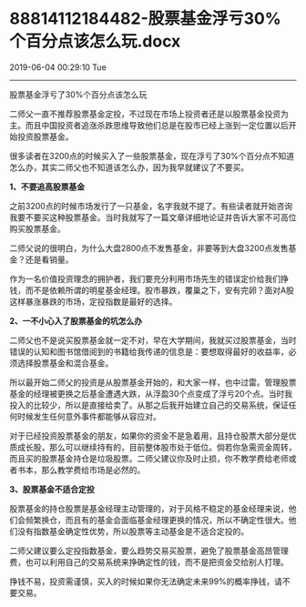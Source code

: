 # 88814112184482-股票基金浮亏30%个百分点该怎么玩.docx

2019-06-04 00:29:10 Tue

----

股票基金浮亏了30%个百分点该怎么玩

二师父一直不推荐股票基金定投，不过现在市场上投资者还是以股票基金投资为主。而且中国投资者追涨杀跌思维导致他们总是在股市已经上涨到一定位置以后开始投资股票基金。

很多读者在3200点的时候买入了一些股票基金，现在浮亏了30%个百分点不知道怎么办，其实二师父也不知道该怎么办，因为我早就建议了不要买。

__1、不要追高股票基金__

之前3200点的时候市场发行了一只基金，名字我就不提了。有些读者就开始咨询我要不要买这种股票基金。当时我就写了一篇文章详细地论证并告诉大家不可高位购买股票基金。

二师父说的很明白，为什么大盘2800点不发售基金，非要等到大盘3200点发售基金？还是看销量。

作为一名价值投资理念的拥护者，我们要充分利用市场先生的错误定价给我们挣钱，而不是依赖所谓的明星基金经理。股市暴跌，覆巢之下，安有完卵？面对A股这样暴涨暴跌的市场，定投指数是最好的选择。

__2、一不小心入了股票基金的坑怎么办__

二师父也不是说买股票基金就一定不对，早在大学期间，我就买过股票基金，当时错误的认知和图书馆借阅到的书籍给我传递的信息是：要想取得最好的收益率，必须选择股票基金和混合基金。

所以最开始二师父的投资是从股票基金开始的，和大家一样，也中过雷。管理股票基金的经理被更换之后基金遭遇大跌，从浮盈30个点变成了浮亏20个点。当时我投入的比较少，所以是直接给卖了。从那之后我开始建立自己的交易系统，保证任何时候发生任何意外事件都能够从容应对。

对于已经投资股票基金的朋友，如果你的资金不是急着用，且持仓股票大部分是优质成长股，那么可以继续持有的，目前整体股市处于低位。倘若你急需资金周转，而且买的股票基金持仓是垃圾股票。二师父建议你及时止损，你不教学费给老师或者书本，那么教学费给市场是必然的。

__3、股票基金不适合定投__

股票基金的持仓股票是基金经理主动管理的，对于风格不稳定的基金经理来说，他们会频繁换仓，而且有的基金会面临基金经理更换的情况，所以不确定性很大。他们没有指数基金确定性优势，所以股票等主动基金是不适合定投的。

二师父建议要么定投指数基金，要么趋势交易买股票，避免了股票基金高昂管理费，也可以利用自己的交易系统来挣确定性的钱，而不是把资金交给别人打理。

挣钱不易，投资需谨慎，买入的时候如果你无法确定未来99%的概率挣钱，请不要交易。

